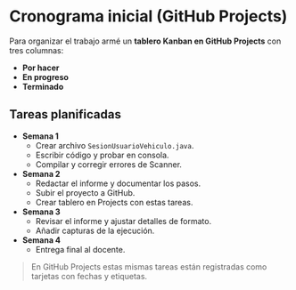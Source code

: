 # Cronograma inicial (GitHub Projects)

Para organizar el trabajo armé un **tablero Kanban en GitHub Projects** con tres columnas:  
- **Por hacer**  
- **En progreso**  
- **Terminado**

## Tareas planificadas

- **Semana 1**
  - Crear archivo `SesionUsuarioVehiculo.java`.
  - Escribir código y probar en consola.
  - Compilar y corregir errores de Scanner.
- **Semana 2**
  - Redactar el informe y documentar los pasos.
  - Subir el proyecto a GitHub.
  - Crear tablero en Projects con estas tareas.
- **Semana 3**
  - Revisar el informe y ajustar detalles de formato.
  - Añadir capturas de la ejecución.
- **Semana 4**
  - Entrega final al docente.

> En GitHub Projects estas mismas tareas están registradas como tarjetas con fechas y etiquetas.
